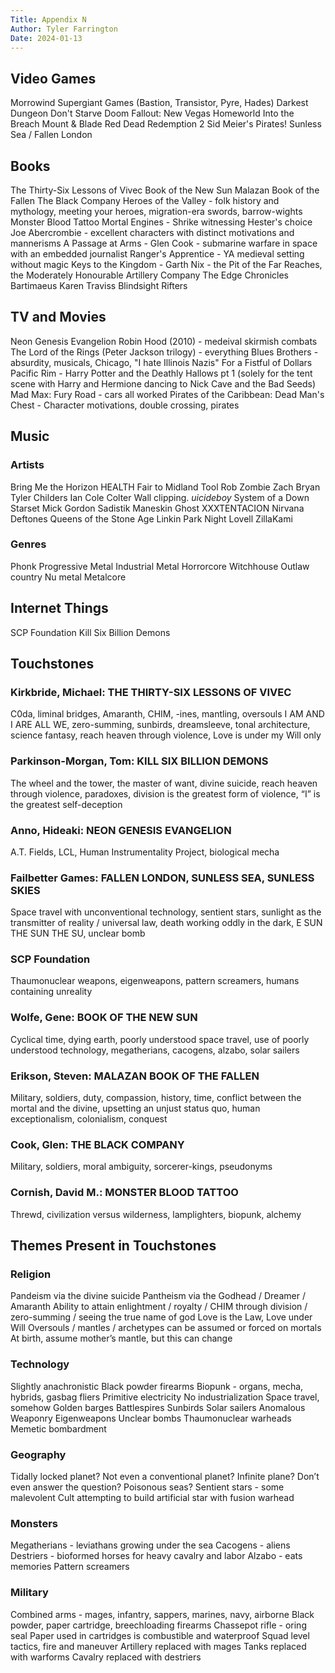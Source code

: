 ```yaml
---
Title: Appendix N
Author: Tyler Farrington
Date: 2024-01-13
---
```


## Video Games

Morrowind
Supergiant Games (Bastion, Transistor, Pyre, Hades)
Darkest Dungeon
Don't Starve
Doom
Fallout: New Vegas
Homeworld
Into the Breach
Mount & Blade
Red Dead Redemption 2
Sid Meier's Pirates!
Sunless Sea / Fallen London

## Books

The Thirty-Six Lessons of Vivec
Book of the New Sun
Malazan Book of the Fallen
The Black Company
Heroes of the Valley - folk history and mythology, meeting your heroes, migration-era swords, barrow-wights
Monster Blood Tattoo
Mortal Engines - Shrike witnessing Hester's choice
Joe Abercrombie - excellent characters with distinct motivations and mannerisms
A Passage at Arms - Glen Cook - submarine warfare in space with an embedded journalist
Ranger's Apprentice - YA medieval setting without magic
Keys to the Kingdom - Garth Nix - the Pit of the Far Reaches, the Moderately Honourable Artillery Company
The Edge Chronicles
Bartimaeus
Karen Traviss
Blindsight
Rifters

## TV and Movies

Neon Genesis Evangelion
Robin Hood (2010) - medeival skirmish combats
The Lord of the Rings (Peter Jackson trilogy) - everything
Blues Brothers - absurdity, musicals, Chicago, "I hate Illinois Nazis"
For a Fistful of Dollars
Pacific Rim - 
Harry Potter and the Deathly Hallows pt 1 (solely for the tent scene with Harry and Hermione dancing to Nick Cave and the Bad Seeds)
Mad Max: Fury Road - cars all worked
Pirates of the Caribbean: Dead Man's Chest - Character motivations, double crossing, pirates

## Music

### Artists

Bring Me the Horizon
HEALTH
Fair to Midland
Tool
Rob Zombie
Zach Bryan
Tyler Childers
Ian Cole
Colter Wall
clipping.
$uicideboy$
System of a Down
Starset
Mick Gordon
Sadistik
Maneskin
Ghost
XXXTENTACION
Nirvana
Deftones
Queens of the Stone Age
Linkin Park
Night Lovell
ZillaKami

### Genres

Phonk
Progressive Metal
Industrial Metal
Horrorcore
Witchhouse
Outlaw country
Nu metal
Metalcore



## Internet Things

SCP Foundation
Kill Six Billion Demons




## Touchstones

### Kirkbride, Michael: THE THIRTY-SIX LESSONS OF VIVEC 

C0da, liminal bridges, Amaranth, CHIM, -ines, mantling, oversouls I AM AND I ARE ALL WE, zero-summing, sunbirds, dreamsleeve, tonal architecture, science fantasy, reach heaven through violence, Love is under my Will only

### Parkinson-Morgan, Tom: KILL SIX BILLION DEMONS

The wheel and the tower, the master of want, divine suicide, reach heaven through violence, paradoxes, division is the greatest form of violence, “I” is the greatest self-deception

### Anno, Hideaki: NEON GENESIS EVANGELION

A.T. Fields, LCL, Human Instrumentality Project, biological mecha

### Failbetter Games: FALLEN LONDON, SUNLESS SEA, SUNLESS SKIES

Space travel with unconventional technology, sentient stars, sunlight as the transmitter of reality / universal law, death working oddly in the dark, E SUN THE SUN THE SU, unclear bomb

### SCP Foundation

Thaumonuclear weapons, eigenweapons, pattern screamers, humans containing unreality

### Wolfe, Gene: BOOK OF THE NEW SUN

Cyclical time, dying earth, poorly understood space travel, use of poorly understood technology, megatherians, cacogens, alzabo, solar sailers

### Erikson, Steven: MALAZAN BOOK OF THE FALLEN

Military, soldiers, duty, compassion, history, time, conflict between the mortal and the divine, upsetting an unjust status quo, human exceptionalism, colonialism, conquest

### Cook, Glen: THE BLACK COMPANY

Military, soldiers, moral ambiguity, sorcerer-kings, pseudonyms

### Cornish, David M.: MONSTER BLOOD TATTOO

Threwd, civilization versus wilderness, lamplighters, biopunk, alchemy

## Themes Present in Touchstones

### Religion

Pandeism via the divine suicide
Pantheism via the Godhead / Dreamer / Amaranth
Ability to attain enlightment / royalty / CHIM through division / zero-summing / seeing the true name of god
Love is the Law, Love under Will
Oversouls / mantles / archetypes can be assumed or forced on mortals
At birth, assume mother’s mantle, but this can change

### Technology

Slightly anachronistic
Black powder firearms
Biopunk - organs, mecha, hybrids, gasbag fliers
Primitive electricity
No industrialization
Space travel, somehow
Golden barges
Battlespires
Sunbirds
Solar sailers
Anomalous Weaponry
Eigenweapons
Unclear bombs
Thaumonuclear warheads
Memetic bombardment

### Geography

Tidally locked planet?
Not even a conventional planet?
Infinite plane?
Don’t even answer the question?
Poisonous seas?
Sentient stars - some malevolent
Cult attempting to build artificial star with fusion warhead

### Monsters

Megatherians - leviathans growing under the sea
Cacogens - aliens
Destriers - bioformed horses for heavy cavalry and labor
Alzabo - eats memories
Pattern screamers

### Military

Combined arms - mages, infantry, sappers, marines, navy, airborne
Black powder, paper cartridge, breechloading firearms
Chassepot rifle - oring seal
Paper used in cartridges is combustible and waterproof
Squad level tactics, fire and maneuver
Artillery replaced with mages
Tanks replaced with warforms
Cavalry replaced with destriers
